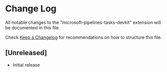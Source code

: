 # Change Log

All notable changes to the "microsoft-pipelines-tasks-devkit" extension will be documented in this file.

Check [Keep a Changelog](http://keepachangelog.com/) for recommendations on how to structure this file.

## [Unreleased]

- Initial release